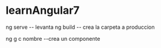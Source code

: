 # learnAngular7


ng serve -- levanta
ng build  -- crea la carpeta a produccion

ng g c nombre --crea un componente